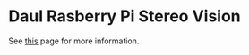 # Daul Rasberry Pi Stereo Vision
See <a href="https://x-projekt.github.io/projects/dual-raspi-stereo-vision.html" target="_blank">this</a> page for more information.
